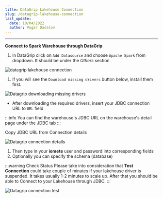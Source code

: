 ```yaml
---
title: DataGrip Lakehouse Connection
slug: /datagrip-lakehouse-connection
last_update:
  date: 10/04/2022
  author: Vugar Dadalov
---
```


<!-- <head>
  <title>DataGrip Lakehouse Connection</title>
  <meta
    name="description"
    content="DataGrip Lakehouse Connection"
  />
</head> -->

___

**Connect to Spark Warehouse through DataGrip** 

1. In DataGrip click on `Add Datasource` and choose `Apache Spark` from dropdown. It should be under the _Others_ section

![datagrip lakehouse connection](/img/misc/datagrip-connection-details.png)


1. If you will see the `Download missing drivers` button below, install them first.

![Datagrip downloading missing drivers](/img/misc/datagrip-downloading-missing-files.png)


- After downloading the required drivers, insert your JDBC connection URL to `URL` field 
  
:::info
You can find the warehouse's JDBC URL on the warehouse's detail page under the JDBC tab
:::


Copy JDBC URL from Connection details

![Datagrip connection details](/img/misc/datagrip-connection-details.png)


1. Then type in your **iomete** user and password into corresponding fields
2. Optionally you can specify the schema (database)

:::warning Check Status
Please take into consideration that **Test Connection** could take couple of minutes if your lakehouse driver is suspended. It takes usually 1-2 minutes to scale up. After that you should be able to Connect to your Lakehouse through JDBC.
:::


![Datagrip connection test](/img/misc/datagrip-connection-tests.png)